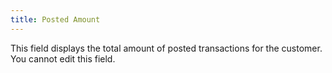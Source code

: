 ```yaml
---
title: Posted Amount
---
```



This field displays the total amount of posted transactions for the  customer. You cannot edit this field.
